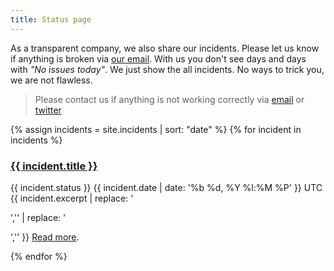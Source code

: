 ```yaml
---
title: Status page
---
```


As a transparent company, we also share our incidents. Please let us know if anything is broken via <a href="mailto:{{ site.email }}">our email</a>. With us you don't see days and days with *"No issues today"*. We just show the all incidents. No ways to trick you, we are not flawless.

> Please contact us if anything is not working correctly via <a href="mailto:{{ site.email }}">email</a> or <a href="https://twitter.com/{{ site.twitter_username }}">twitter</a>

{% assign incidents = site.incidents | sort: "date" %}
{% for incident in incidents %}
  <h3><a href="{{ incident.url }}">{{ incident.title }}</a></h3>
  <p>
    <span class="label {{ incident.status }}">{{ incident.status }}</span>
    <span class="text-muted">{{ incident.date | date: '%b %d, %Y  %l:%M %P' }} UTC</span>
    {{ incident.excerpt | replace: '<p>','' | replace: '</p>','' }}
    <a href="{{ incident.url }}">Read more</a>.
  </p>
{% endfor %}
